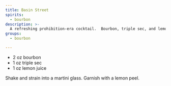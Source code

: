 ```yaml
---
title: Basin Street
spirits:
  - bourbon
description: >-
  A refreshing prohibition-era cocktail.  Bourbon, triple sec, and lemon juice.
groups:
  - bourbon

---
```


- 2 oz bourbon
- 1 oz triple sec
- 1 oz lemon juice

Shake and strain into a martini glass.
Garnish with a lemon peel.
